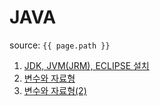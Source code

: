# JAVA

source: `{{ page.path }}`

<ol>
    <li><a href="./setting.html">JDK, JVM(JRM), ECLIPSE 설치</a>  </li> 
    <li><a href="./value-and-type.html">변수와 자료형</a></li>
    <li><a href="./value-and-type2.html">변수와 자료형(2)</a></li>
</ol>